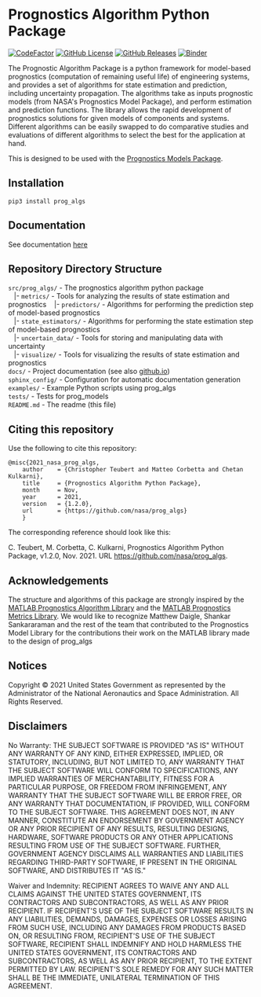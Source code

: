 # Prognostics Algorithm Python Package
[![CodeFactor](https://www.codefactor.io/repository/github/nasa/prog_algs/badge)](https://www.codefactor.io/repository/github/nasa/prog_algs)
[![GitHub License](https://img.shields.io/badge/License-NOSA-green)](https://github.com/nasa/prog_algs/blob/master/license.pdf)
[![GitHub Releases](https://img.shields.io/github/release/nasa/prog_algs.svg)](https://github.com/nasa/prog_algs/releases)
[![Binder](https://mybinder.org/badge_logo.svg)](https://mybinder.org/v2/gh/nasa/prog_algs/master?tutorial.ipynb)

The Prognostic Algorithm Package is a python framework for model-based prognostics (computation of remaining useful life) of engineering systems, and provides a set of algorithms for state estimation and prediction, including uncertainty propagation. The algorithms take as inputs prognostic models (from NASA's Prognostics Model Package), and perform estimation and prediction functions. The library allows the rapid development of prognostics solutions for given models of components and systems. Different algorithms can be easily swapped to do comparative studies and evaluations of different algorithms to select the best for the application at hand.

This is designed to be used with the [Prognostics Models Package](https://github.com/nasa/prog_models).

## Installation
`pip3 install prog_algs`

## Documentation
See documentation [here](https://nasa.github.io/prog_algs/)

## Repository Directory Structure 

`src/prog_algs/` - The prognostics algorithm python package<br />
&nbsp;&nbsp; |- `metrics/` - Tools for analyzing the results of state estimation and prognostics
&nbsp;&nbsp; |- `predictors/` - Algorithms for performing the prediction step of model-based prognostics<br />
&nbsp;&nbsp; |- `state_estimators/` - Algorithms for performing the state estimation step of model-based prognostics<br />
&nbsp;&nbsp; |- `uncertain_data/` - Tools for storing and manipulating data with uncertainty<br />
&nbsp;&nbsp; |- `visualize/` - Tools for visualizing the results of state estimation and prognostics<br />
`docs/` - Project documentation (see also [github.io](https://nasa.github.io/prog_algs/))<br />
`sphinx_config/` - Configuration for automatic documentation generation<br />
`examples/` - Example Python scripts using prog_algs<br />
`tests/` - Tests for prog_models<br />
`README.md` - The readme (this file)<br />

## Citing this repository
Use the following to cite this repository:

```
@misc{2021_nasa_prog_algs,
    author    = {Christopher Teubert and Matteo Corbetta and Chetan Kulkarni},
    title     = {Prognostics Algorithm Python Package},
    month     = Nov,
    year      = 2021,
    version   = {1.2.0},
    url       = {https://github.com/nasa/prog_algs}
    }
```

The corresponding reference should look like this:

C. Teubert, M. Corbetta, C. Kulkarni, Prognostics Algorithm Python Package, v1.2.0, Nov. 2021. URL https://github.com/nasa/prog_algs.

## Acknowledgements
The structure and algorithms of this package are strongly inspired by the [MATLAB Prognostics Algorithm Library](https://github.com/nasa/PrognosticsAlgorithmLibrary) and the [MATLAB Prognostics Metrics Library](https://github.com/nasa/PrognosticsMetricsLibrary). We would like to recognize Matthew Daigle, Shankar Sankararaman and the rest of the team that contributed to the Prognostics Model Library for the contributions their work on the MATLAB library made to the design of prog_algs

## Notices

Copyright © 2021 United States Government as represented by the Administrator of the National Aeronautics and Space Administration.  All Rights Reserved.

## Disclaimers

No Warranty: THE SUBJECT SOFTWARE IS PROVIDED "AS IS" WITHOUT ANY WARRANTY OF ANY KIND, EITHER EXPRESSED, IMPLIED, OR STATUTORY, INCLUDING, BUT NOT LIMITED TO, ANY WARRANTY THAT THE SUBJECT SOFTWARE WILL CONFORM TO SPECIFICATIONS, ANY IMPLIED WARRANTIES OF MERCHANTABILITY, FITNESS FOR A PARTICULAR PURPOSE, OR FREEDOM FROM INFRINGEMENT, ANY WARRANTY THAT THE SUBJECT SOFTWARE WILL BE ERROR FREE, OR ANY WARRANTY THAT DOCUMENTATION, IF PROVIDED, WILL CONFORM TO THE SUBJECT SOFTWARE. THIS AGREEMENT DOES NOT, IN ANY MANNER, CONSTITUTE AN ENDORSEMENT BY GOVERNMENT AGENCY OR ANY PRIOR RECIPIENT OF ANY RESULTS, RESULTING DESIGNS, HARDWARE, SOFTWARE PRODUCTS OR ANY OTHER APPLICATIONS RESULTING FROM USE OF THE SUBJECT SOFTWARE.  FURTHER, GOVERNMENT AGENCY DISCLAIMS ALL WARRANTIES AND LIABILITIES REGARDING THIRD-PARTY SOFTWARE, IF PRESENT IN THE ORIGINAL SOFTWARE, AND DISTRIBUTES IT "AS IS."

Waiver and Indemnity:  RECIPIENT AGREES TO WAIVE ANY AND ALL CLAIMS AGAINST THE UNITED STATES GOVERNMENT, ITS CONTRACTORS AND SUBCONTRACTORS, AS WELL AS ANY PRIOR RECIPIENT.  IF RECIPIENT'S USE OF THE SUBJECT SOFTWARE RESULTS IN ANY LIABILITIES, DEMANDS, DAMAGES, EXPENSES OR LOSSES ARISING FROM SUCH USE, INCLUDING ANY DAMAGES FROM PRODUCTS BASED ON, OR RESULTING FROM, RECIPIENT'S USE OF THE SUBJECT SOFTWARE, RECIPIENT SHALL INDEMNIFY AND HOLD HARMLESS THE UNITED STATES GOVERNMENT, ITS CONTRACTORS AND SUBCONTRACTORS, AS WELL AS ANY PRIOR RECIPIENT, TO THE EXTENT PERMITTED BY LAW.  RECIPIENT'S SOLE REMEDY FOR ANY SUCH MATTER SHALL BE THE IMMEDIATE, UNILATERAL TERMINATION OF THIS AGREEMENT.
